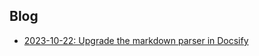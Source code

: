 ## Blog <!-- {docsify-ignore} -->

- [2023-10-22: Upgrade the markdown parser in Docsify](blog/2023-10-22-1-upgrade-marked-in-docsify.md)
